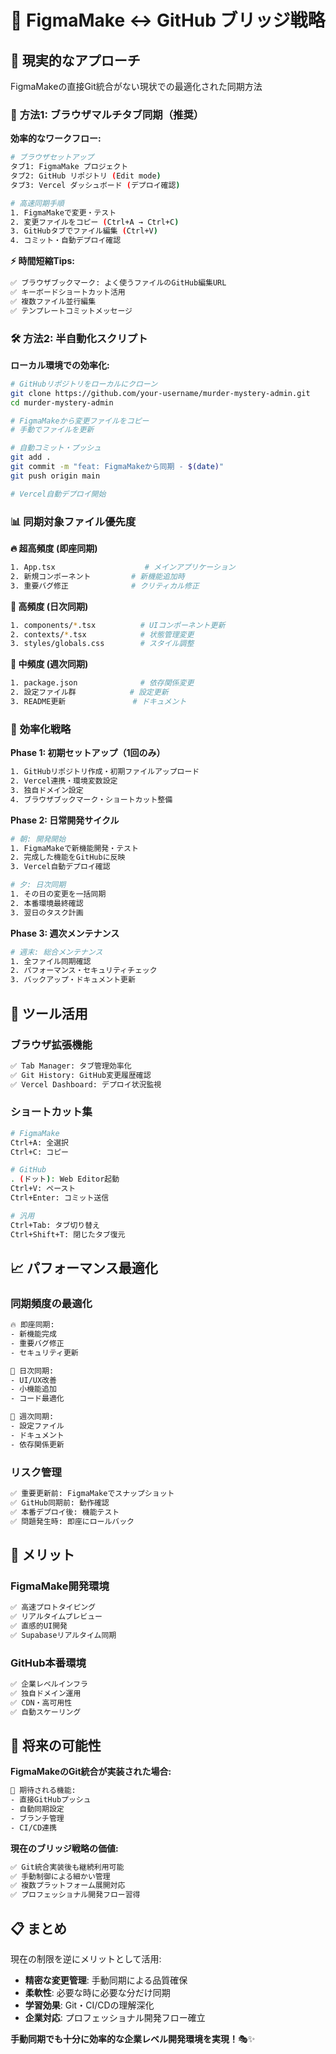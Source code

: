 # 🌉 FigmaMake ↔ GitHub ブリッジ戦略

## 🎯 **現実的なアプローチ**

FigmaMakeの直接Git統合がない現状での最適化された同期方法

### 🚀 **方法1: ブラウザマルチタブ同期（推奨）**

**効率的なワークフロー:**
```bash
# ブラウザセットアップ
タブ1: FigmaMake プロジェクト
タブ2: GitHub リポジトリ (Edit mode)
タブ3: Vercel ダッシュボード (デプロイ確認)

# 高速同期手順
1. FigmaMakeで変更・テスト
2. 変更ファイルをコピー (Ctrl+A → Ctrl+C)
3. GitHubタブでファイル編集 (Ctrl+V)
4. コミット・自動デプロイ確認
```

**⚡ 時間短縮Tips:**
```bash
✅ ブラウザブックマーク: よく使うファイルのGitHub編集URL
✅ キーボードショートカット活用
✅ 複数ファイル並行編集
✅ テンプレートコミットメッセージ
```

### 🛠️ **方法2: 半自動化スクリプト**

**ローカル環境での効率化:**
```bash
# GitHubリポジトリをローカルにクローン
git clone https://github.com/your-username/murder-mystery-admin.git
cd murder-mystery-admin

# FigmaMakeから変更ファイルをコピー
# 手動でファイルを更新

# 自動コミット・プッシュ
git add .
git commit -m "feat: FigmaMakeから同期 - $(date)"
git push origin main

# Vercel自動デプロイ開始
```

### 📊 **同期対象ファイル優先度**

**🔥 超高頻度 (即座同期)**
```bash
1. App.tsx                    # メインアプリケーション
2. 新規コンポーネント         # 新機能追加時
3. 重要バグ修正              # クリティカル修正
```

**🔧 高頻度 (日次同期)**
```bash
1. components/*.tsx          # UIコンポーネント更新
2. contexts/*.tsx            # 状態管理変更
3. styles/globals.css        # スタイル調整
```

**📝 中頻度 (週次同期)**
```bash
1. package.json              # 依存関係変更
2. 設定ファイル群            # 設定更新
3. README更新               # ドキュメント
```

### 🎯 **効率化戦略**

**Phase 1: 初期セットアップ（1回のみ）**
```bash
1. GitHubリポジトリ作成・初期ファイルアップロード
2. Vercel連携・環境変数設定
3. 独自ドメイン設定
4. ブラウザブックマーク・ショートカット整備
```

**Phase 2: 日常開発サイクル**
```bash
# 朝: 開発開始
1. FigmaMakeで新機能開発・テスト
2. 完成した機能をGitHubに反映
3. Vercel自動デプロイ確認

# 夕: 日次同期
1. その日の変更を一括同期
2. 本番環境最終確認
3. 翌日のタスク計画
```

**Phase 3: 週次メンテナンス**
```bash
# 週末: 総合メンテナンス
1. 全ファイル同期確認
2. パフォーマンス・セキュリティチェック
3. バックアップ・ドキュメント更新
```

## 🔧 **ツール活用**

### **ブラウザ拡張機能**
```bash
✅ Tab Manager: タブ管理効率化
✅ Git History: GitHub変更履歴確認
✅ Vercel Dashboard: デプロイ状況監視
```

### **ショートカット集**
```bash
# FigmaMake
Ctrl+A: 全選択
Ctrl+C: コピー

# GitHub
. (ドット): Web Editor起動
Ctrl+V: ペースト
Ctrl+Enter: コミット送信

# 汎用
Ctrl+Tab: タブ切り替え
Ctrl+Shift+T: 閉じたタブ復元
```

## 📈 **パフォーマンス最適化**

### **同期頻度の最適化**
```bash
🔥 即座同期:
- 新機能完成
- 重要バグ修正
- セキュリティ更新

📅 日次同期:
- UI/UX改善
- 小機能追加
- コード最適化

📅 週次同期:
- 設定ファイル
- ドキュメント
- 依存関係更新
```

### **リスク管理**
```bash
✅ 重要更新前: FigmaMakeでスナップショット
✅ GitHub同期前: 動作確認
✅ 本番デプロイ後: 機能テスト
✅ 問題発生時: 即座にロールバック
```

## 🎉 **メリット**

### **FigmaMake開発環境**
```bash
✅ 高速プロトタイピング
✅ リアルタイムプレビュー
✅ 直感的UI開発
✅ Supabaseリアルタイム同期
```

### **GitHub本番環境**
```bash
✅ 企業レベルインフラ
✅ 独自ドメイン運用
✅ CDN・高可用性
✅ 自動スケーリング
```

## 🚀 **将来の可能性**

**FigmaMakeのGit統合が実装された場合:**
```bash
🔮 期待される機能:
- 直接GitHubプッシュ
- 自動同期設定
- ブランチ管理
- CI/CD連携
```

**現在のブリッジ戦略の価値:**
```bash
✅ Git統合実装後も継続利用可能
✅ 手動制御による細かい管理
✅ 複数プラットフォーム展開対応
✅ プロフェッショナル開発フロー習得
```

## 📋 **まとめ**

現在の制限を逆にメリットとして活用:
- **精密な変更管理**: 手動同期による品質確保
- **柔軟性**: 必要な時に必要な分だけ同期
- **学習効果**: Git・CI/CDの理解深化
- **企業対応**: プロフェッショナル開発フロー確立

**手動同期でも十分に効率的な企業レベル開発環境を実現！**🎭✨